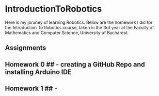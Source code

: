 # IntroductionToRobotics #

Here is my joruney of learning Robotics. Below are the homework I did for the Introduction To Robotics course, taken in the 3rd year at the Faculty of Mathematics and Computer Science, University of Bucharest. 

## Assignments ##

## Homework 0 ## - creating a GitHub Repo and installing Arduino IDE


## Homework 1 ## - 
